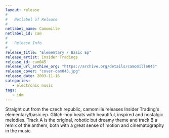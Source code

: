 ```yaml
---
layout: release
#
#   Netlabel of Release
#
netlabel_name: Camomille
netlabel_id: cam
#
#   Release Info
#
release_title: "Elementary / Basic Ep"
release_artist: Insider Tradings
release_id: cam045
release_url_archive_org: "https://archive.org/details/camomille045"
release_cover: "cover-cam045.jpg"
release_date: 2003-11-16
categories:
   - electronic music
tags:
   - idm
---
```

Straight out from the czech republic, camomille releases Insider Trading's elementary/basic ep. Glitch-hop beats with beautiful, inspired and nostalgic melodies. Track A is the original, robotic but dreamy theme and track B a remix of the anthem, both with a great sense of motion and cinematography in the music
